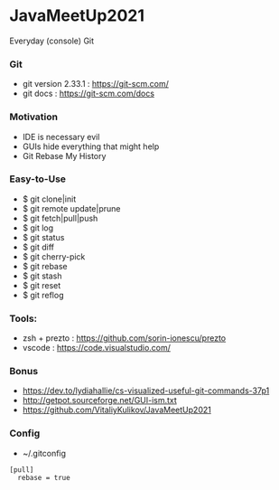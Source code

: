 # JavaMeetUp2021
Everyday (console) Git

### Git 
- git version 2.33.1 : https://git-scm.com/
- git docs : https://git-scm.com/docs

### Motivation 
- IDE is necessary evil
- GUIs hide everything that might help 
- Git Rebase My History

### Easy-to-Use
- $ git clone|init
- $ git remote update|prune
- $ git fetch|pull|push
- $ git log
- $ git status 
- $ git diff
- $ git cherry-pick
- $ git rebase
- $ git stash
- $ git reset
- $ git reflog

### Tools: 
- zsh + prezto : https://github.com/sorin-ionescu/prezto
- vscode : https://code.visualstudio.com/

### Bonus
- https://dev.to/lydiahallie/cs-visualized-useful-git-commands-37p1
- http://getpot.sourceforge.net/GUI-ism.txt
- https://github.com/VitaliyKulikov/JavaMeetUp2021

### Config
 - ~/.gitconfig
```
[pull]
  rebase = true
```

